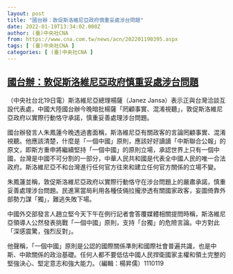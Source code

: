 ```yaml
---
layout: post
title: "國台辦：敦促斯洛維尼亞政府慎重妥處涉台問題"
date: 2022-01-19T13:34:02.000Z
author: (臺)中央社CNA
from: https://www.cna.com.tw/news/acn/202201190395.aspx
tags: [ (臺)中央社CNA ]
categories: [ (臺)中央社CNA ]
---
```

<!--1642599242000-->
[國台辦：敦促斯洛維尼亞政府慎重妥處涉台問題](https://www.cna.com.tw/news/acn/202201190395.aspx)
------

<div>
<div></div><div><p>（中央社台北19日電）斯洛維尼亞總理楊薩（Janez Jansa）表示正與台灣洽談互設代表處，中國大陸國台辦今晚暗批楊薩「罔顧事實、混淆視聽」，敦促斯洛維尼亞政府以實際行動恪守承諾，慎重妥善處理涉台問題。</p><p>國台辦發言人朱鳳蓮今晚透過書面稱，斯洛維尼亞有關政客的言論罔顧事實、混淆視聽。他應該清楚，什麼是「一個中國」原則，應該好好讀讀「中斯聯合公報」的原文，即斯方重申將繼續堅持「一個中國」的原則立場，承認世界上只有一個中國，台灣是中國不可分割的一部分，中華人民共和國是代表全中國人民的唯一合法政府。斯洛維尼亞不和台灣進行任何官方往來和建立任何官方關係的立場不變。</p><p>朱鳳蓮並稱，敦促斯洛維尼亞政府以實際行動恪守在涉台問題上的嚴肅承諾，慎重妥善處理涉台問題。民進黨當局利用各種伎倆拉攏滲透有關國家政客，妄圖倚靠外部勢力謀「獨」，難逃失敗下場。</p><p>中國外交部發言人趙立堅今天下午在例行記者會答覆媒體相關提問時稱，斯洛維尼亞領導人公然發表挑戰「一個中國」原則，支持「台獨」的危險言論。中方對此「深感震驚，強烈反對」。</p><p>他聲稱，「一個中國」原則是公認的國際關係準則和國際社會普遍共識，也是中斯、中歐關係的政治基礎。任何人都不要低估中國人民捍衛國家主權和領土完整的堅強決心、堅定意志和強大能力。（編輯：楊昇儒）1110119</p></div>
</div>
